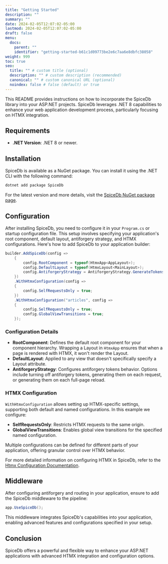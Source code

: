 ```yaml
---
title: "Getting Started"
description: ""
summary: ""
date: 2024-02-05T12:07:02-05:00
lastmod: 2024-02-05T12:07:02-05:00
draft: false
menu:
  docs:
    parent: ""
    identifier: "getting-started-b61c1d09773be2e6c7aa6e8dbfc38058"
weight: 999
toc: true
seo:
  title: "" # custom title (optional)
  description: "" # custom description (recommended)
  canonical: "" # custom canonical URL (optional)
  noindex: false # false (default) or true
---
```


This README provides instructions on how to incorporate the SpiceDb library into your ASP.NET projects. SpiceDb leverages .NET 8 capabilities to enhance your web application development process, particularly focusing on HTMX integration.

## Requirements

- **.NET Version**: .NET 8 or newer.

## Installation

SpiceDb is available as a NuGet package. You can install it using the .NET CLI with the following command:

```sh
dotnet add package SpiceDb
```

For the latest version and more details, visit the [SpiceDb NuGet package page](https://www.nuget.org/packages/SpiceDb).

## Configuration

After installing SpiceDb, you need to configure it in your `Program.cs` or startup configuration file. This setup involves specifying your application's root component, default layout, antiforgery strategy, and HTMX configurations. Here's how to add SpiceDb to your application builder:

```csharp
builder.AddSpiceDb(config =>
    {
        config.RootComponent = typeof(HtmxApp<AppLayout>);
        config.DefaultLayout = typeof(HtmxLayout<MainLayout>);
        config.AntiforgeryStrategy = AntiforgeryStrategy.GenerateTokensPerPage;
    })
    .WithHtmxConfiguration(config =>
    {
        config.SelfRequestsOnly = true;
    })
    .WithHtmxConfiguration("articles", config =>
    {
        config.SelfRequestsOnly = true;
        config.GlobalViewTransitions = true;
    });
```

### Configuration Details

- **RootComponent**: Defines the default root component for your component hierarchy. Wrapping a Layout in `HtmxApp` ensures that when a page is rendered with HTMX, it won't render the Layout.
- **DefaultLayout**: Applied to any view that doesn't specifically specify a Layout attribute.
- **AntiforgeryStrategy**: Configures antiforgery tokens behavior. Options include turning off antiforgery tokens, generating them on each request, or generating them on each full-page reload.

### HTMX Configuration

`WithHtmxConfiguration` allows setting up HTMX-specific settings, supporting both default and named configurations. In this example we configure:

- **SelfRequestsOnly**: Restricts HTMX requests to the same origin.
- **GlobalViewTransitions**: Enables global view transitions for the specified named configuration.

Multiple configurations can be defined for different parts of your application, offering granular control over HTMX behavior.

For more detailed information on configuring HTMX in SpiceDb, refer to the [Htmx Configuration Documentation](https://jalexsocial.github.io/SpiceDb.docs/docs/htmx/configuration/).

## Middleware

After configuring antiforgery and routing in your application, ensure to add the SpiceDb middleware to the pipeline:

```csharp
app.UseSpiceDb();
```

This middleware integrates SpiceDb's capabilities into your application, enabling advanced features and configurations specified in your setup.

## Conclusion

SpiceDb offers a powerful and flexible way to enhance your ASP.NET applications with advanced HTMX integration and configuration options.